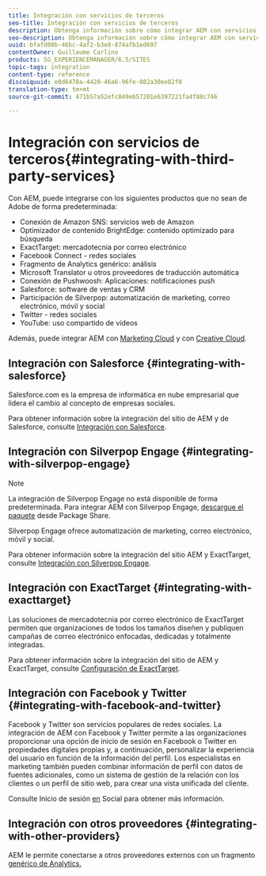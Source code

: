 ```yaml
---
title: Integración con servicios de terceros
seo-title: Integración con servicios de terceros
description: Obtenga información sobre cómo integrar AEM con servicios de terceros.
seo-description: Obtenga información sobre cómo integrar AEM con servicios de terceros.
uuid: bfafd00b-46bc-4af2-b3e8-874afb1ed697
contentOwner: Guillaume Carlino
products: SG_EXPERIENCEMANAGER/6.5/SITES
topic-tags: integration
content-type: reference
discoiquuid: e0d6478a-4420-46a6-96fe-082a30ee82f0
translation-type: tm+mt
source-git-commit: 471b57a52efc849eb57201e6397221fa4f88c746

---
```



# Integración con servicios de terceros{#integrating-with-third-party-services}

Con AEM, puede integrarse con los siguientes productos que no sean de Adobe de forma predeterminada:

* Conexión de Amazon SNS: servicios web de Amazon
* Optimizador de contenido BrightEdge: contenido optimizado para búsqueda
* ExactTarget: mercadotecnia por correo electrónico
* Facebook Connect - redes sociales
* Fragmento de Analytics genérico: análisis
* Microsoft Translator u otros proveedores de traducción automática
* Conexión de Pushwoosh: Aplicaciones: notificaciones push
* Salesforce: software de ventas y CRM
* Participación de Silverpop: automatización de marketing, correo electrónico, móvil y social
* Twitter - redes sociales
* YouTube: uso compartido de vídeos

Además, puede integrar AEM con [Marketing Cloud](/help/sites-administering/marketing-cloud.md) y con [Creative Cloud](/help/assets/aem-cc-folder-sharing-best-practices.md).

## Integración con Salesforce {#integrating-with-salesforce}

Salesforce.com es la empresa de informática en nube empresarial que lidera el cambio al concepto de empresas sociales.

Para obtener información sobre la integración del sitio de AEM y de Salesforce, consulte [Integración con Salesforce](/help/sites-administering/salesforce.md).

## Integración con Silverpop Engage {#integrating-with-silverpop-engage}

>[!NOTE]
>
>La integración de Silverpop Engage no está disponible de forma predeterminada. Para integrar AEM con Silverpop Engage, [descargue el paquete](https://www.adobeaemcloud.com/content/marketplace/marketplaceProxy.html?packagePath=/content/companies/public/adobe/packages/aem620/product/cq-mcm-integrations-silverpop-content) desde Package Share.

Silverpop Engage ofrece automatización de marketing, correo electrónico, móvil y social.

Para obtener información sobre la integración del sitio AEM y ExactTarget, consulte [Integración con Silverpop Engage](/help/sites-administering/silverpop.md).

## Integración con ExactTarget {#integrating-with-exacttarget}

Las soluciones de mercadotecnia por correo electrónico de ExactTarget permiten que organizaciones de todos los tamaños diseñen y publiquen campañas de correo electrónico enfocadas, dedicadas y totalmente integradas.

Para obtener información sobre la integración del sitio de AEM y ExactTarget, consulte [Configuración de ExactTarget](/help/sites-administering/exacttarget.md).

## Integración con Facebook y Twitter {#integrating-with-facebook-and-twitter}

Facebook y Twitter son servicios populares de redes sociales. La integración de AEM con Facebook y Twitter permite a las organizaciones proporcionar una opción de inicio de sesión en Facebook o Twitter en propiedades digitales propias y, a continuación, personalizar la experiencia del usuario en función de la información del perfil. Los especialistas en marketing también pueden combinar información de perfil con datos de fuentes adicionales, como un sistema de gestión de la relación con los clientes o un perfil de sitio web, para crear una vista unificada del cliente.

Consulte Inicio de sesión [en](/help/communities/social-login.md) Social para obtener más información.

## Integración con otros proveedores {#integrating-with-other-providers}

AEM le permite conectarse a otros proveedores externos con un fragmento [genérico de Analytics.](/help/sites-administering/external-providers.md)
